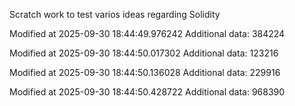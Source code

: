 Scratch work to test varios ideas regarding Solidity

Modified at 2025-09-30 18:44:49.976242
Additional data: 384224

Modified at 2025-09-30 18:44:50.017302
Additional data: 123216

Modified at 2025-09-30 18:44:50.136028
Additional data: 229916

Modified at 2025-09-30 18:44:50.428722
Additional data: 968390
